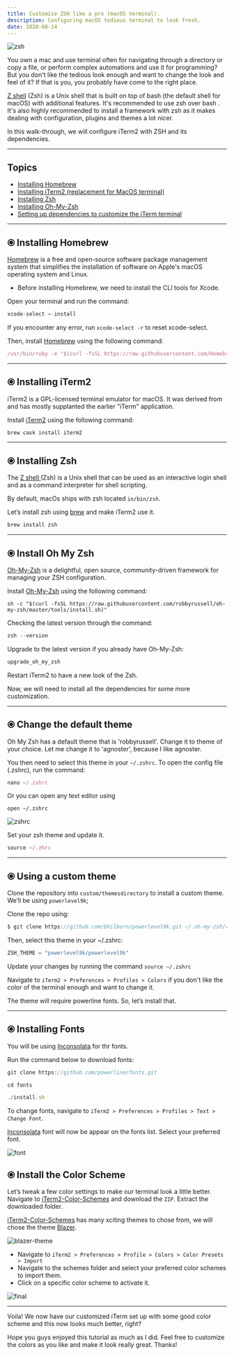 ```yaml
---
title: Customize ZSH like a pro (macOS terminal).
description: Configuring macOS tedious terminal to look fresh.
date: 2020-08-14
---
```


![zsh](./assets/intro.png)

You own a mac and use terminal often for navigating through a directory or copy a file, or perform complex automations and use it for programming? But you don't like the tedious look enough and want to change the look and feel of it? If that is you, you probably have come to the right place.

<ins class="sub-ins-2">Z shell</ins> (Zsh) is a Unix shell that is built on top of bash (the default shell for macOS) with additional features. It's recommended to use zsh over bash . It's also highly recommended to install a framework with zsh as it makes dealing with configuration, plugins and themes a lot nicer.

In this walk-through, we will configure iTerm2 with ZSH and its dependencies.

---

## Topics

- <a href="#homebrew">Installing Homebrew</a>
- <a href="#iterm2">Installing iTerm2 (replacement for MacOS terminal)</a>
- <a href="#zsh">Installing Zsh</a>
- <a href="#oh-my-zsh">Installing Oh-My-Zsh</a>
- <a href="#custom">Setting up dependencies to customize the iTerm terminal</a>

---

## <div id="homebrew">⦿ Installing Homebrew</div>

[Homebrew](https://brew.sh/) is a free and open-source software package management system that simplifies the installation of software on Apple's macOS operating system and Linux.

- Before installing Homebrew, we need to install the CLI tools for Xcode.

Open your terminal and run the command:

```javascript
xcode-select —-install
```

If you encounter any error, run `xcode-select -r` to reset xcode-select.

Then, install <ins class="sub-ins-2">Homebrew</ins> using the following command:

```javascript
/usr/bin/ruby -e "$(curl -fsSL https://raw.githubusercontent.com/Homebrew/install/master/install)"
```

---

## <div id="iterm2">⦿ Installing iTerm2</div>

iTerm2 is a GPL-licensed terminal emulator for macOS. It was derived from and has mostly supplanted the earlier "iTerm" application.

Install <ins class="sub-ins-2">iTerm2</ins> using the following command:

```javascript
brew cask install iterm2
```

---

## <div id="zsh">⦿ Installing Zsh</div>

The <ins class="sub-ins-2">Z shell </ins> (Zsh) is a Unix shell that can be used as an interactive login shell and as a command interpreter for shell scripting.

By default, macOs ships with zsh located `in/bin/zsh`.

Let’s install zsh using <ins class="sub-ins-2">brew</ins> and make iTerm2 use it.

```javascript
brew install zsh
```

---

## <div id="oh-my-zsh">⦿ Install Oh My Zsh</div>

<ins class="sub-ins-2">Oh-My-Zsh</ins> is a delightful, open source, community-driven framework for managing your ZSH configuration.

Install <ins class="sub-ins-2">Oh-My-Zsh</ins> using the following command:

```
sh -c "$(curl -fsSL https://raw.githubusercontent.com/robbyrussell/oh-my-zsh/master/tools/install.sh)"
```

Checking the latest version through the command:

```javascript
zsh --version
```

Upgrade to the latest version if you already have Oh-My-Zsh:

```javascript
upgrade_oh_my_zsh
```

Restart iTerm2 to have a new look of the Zsh.

Now, we will need to install all the dependencies for some more customization.

---

## <div id="custom">⦿ Change the default theme</div>

Oh My Zsh has a default theme that is 'robbyrussell'. Change it to theme of your choice. Let me change it to 'agnoster', because I like agnoster.

You then need to select this theme in your `~/.zshrc`. To open the config file (.zshrc), run the command:

```javascript
nano ~/.zshrc
```

Or you can open any text editor using

```
open ~/.zshrc
```

![zshrc](./assets/zshrc.png)

Set your zsh theme and update it.

```javascript
source ~/.zhrc
```

---

## ⦿ Using a custom theme

Clone the repository into `custom/themesdirectory` to install a custom theme. We’ll be using `powerlevel9k`;

Clone the repo using:

```javascript
$ git clone https://github.com/bhilburn/powerlevel9k.git ~/.oh-my-zsh/custom/themes/powerlevel9k
```

Then, select this theme in your ~/.zshrc:

```javascript
ZSH_THEME = "powerlevel9k/powerlevel9k"
```

Update your changes by running the command `source ~/.zshrc`

Navigate to `iTerm2 > Preferences > Profiles > Colors` if you don't like the color of the terminal enough and want to change it.

The theme will require powerline fonts. So, let’s install that.

---

## ⦿ Installing Fonts

You will be using <ins class="sub-ins-2">Inconsolata</ins> for thr fonts.

Run the command below to download fonts:

```javascript
git clone https://github.com/powerline/fonts.git

cd fonts

./install.sh
```

To change fonts, navigate to `iTerm2 > Preferences > Profiles > Text > Change Font`.

<ins class="sub-ins-2">Inconsolata</ins> font will now be appear on the fonts list. Select your preferred font.

![font](./assets/font.png)

## ⦿ Install the Color Scheme

Let’s tweak a few color settings to make our terminal look a little better. Navigate to [iTerm2-Color-Schemes](https://github.com/mbadolato/iTerm2-Color-Schemes) and download the `ZIP`. Extract the downloaded folder.

[iTerm2-Color-Schemes](https://github.com/mbadolato/iTerm2-Color-Schemes) has many xciting themes to chose from, we will chose the theme <ins class="sub-ins-2">Blazer</ins>.

![blazer-theme](https://raw.githubusercontent.com/mbadolato/iTerm2-Color-Schemes/master/screenshots/blazer.png)

- Navigate to `iTerm2 > Preferences > Profile > Colors > Color Presets > Import`
- Navigate to the schemes folder and select your preferred color schemes to import them.
- Click on a specific color scheme to activate it.

![final](./assets/final.png)

---

Voila! We now have our customized iTerm set up with some good color scheme and this now looks much better, right?

Hope you guys enjoyed this tutorial as much as I did. Feel free to customize the colors as you like and make it look really great. Thanks!
